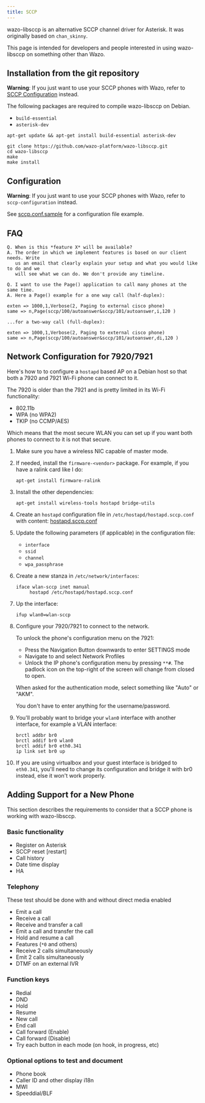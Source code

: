 ```yaml
---
title: SCCP
---
```


wazo-libsccp is an alternative SCCP channel driver for Asterisk. It was originally based on
`chan_skinny`.

This page is intended for developers and people interested in using wazo-libsccp on something other
than Wazo.

## Installation from the git repository

**Warning**: If you just want to use your SCCP phones with Wazo, refer to
[SCCP Configuration](/uc-doc/administration/sccp) instead.

The following packages are required to compile wazo-libsccp on Debian.

- `build-essential`
- `asterisk-dev`

```shell
apt-get update && apt-get install build-essential asterisk-dev

git clone https://github.com/wazo-platform/wazo-libsccp.git
cd wazo-libsccp
make
make install
```

## Configuration

**Warning**: If you just want to use your SCCP phones with Wazo, refer to `sccp-configuration`
instead.

See
[sccp.conf.sample](https://raw.github.com/wazo-platform/wazo-libsccp/master/configs/sccp.conf.sample)
for a configuration file example.

## FAQ

```
Q. When is this *feature X* will be available?
A. The order in which we implement features is based on our client needs. Write
   us an email that clearly explain your setup and what you would like to do and we
   will see what we can do. We don't provide any timeline.
```

```
Q. I want to use the Page() application to call many phones at the same time.
A. Here a Page() example for a one way call (half-duplex):

exten => 1000,1,Verbose(2, Paging to external cisco phone)
same => n,Page(sccp/100/autoanswer&sccp/101/autoanswer,i,120 )

...for a two-way call (full-duplex):

exten => 1000,1,Verbose(2, Paging to external cisco phone)
same => n,Page(sccp/100/autoanswer&sccp/101/autoanswer,di,120 )
```

## Network Configuration for 7920/7921

Here's how to to configure a `hostapd` based AP on a Debian host so that both a 7920 and 7921 Wi-Fi
phone can connect to it.

The 7920 is older than the 7921 and is pretty limited in its Wi-Fi functionality:

- 802.11b
- WPA (no WPA2)
- TKIP (no CCMP/AES)

Which means that the most secure WLAN you can set up if you want both phones to connect to it is not
that secure.

1.  Make sure you have a wireless NIC capable of master mode.
2.  If needed, install the `firmware-<vendor>` package. For example, if you have a ralink card like
    I do:

    ```shell
    apt-get install firmware-ralink
    ```

3.  Install the other dependencies:

    ```shell
    apt-get install wireless-tools hostapd bridge-utils
    ```

4.  Create an `hostapd` configuration file in `/etc/hostapd/hostapd.sccp.conf` with content:
    [hostapd.sccp.conf](resources/hostapd.sccp.conf)

5.  Update the following parameters (if applicable) in the configuration file:

    - `interface`
    - `ssid`
    - `channel`
    - `wpa_passphrase`

6.  Create a new stanza in `/etc/network/interfaces`:

    ```
    iface wlan-sccp inet manual
         hostapd /etc/hostapd/hostapd.sccp.conf
    ```

7.  Up the interface:

    ```
    ifup wlan0=wlan-sccp
    ```

8.  Configure your 7920/7921 to connect to the network.

    To unlock the phone's configuration menu on the 7921:

    - Press the Navigation Button downwards to enter SETTINGS mode
    - Navigate to and select Network Profiles
    - Unlock the IP phone's configuration menu by pressing `**#`. The padlock icon on the top-right
      of the screen will change from closed to open.

    When asked for the authentication mode, select something like "Auto" or "AKM".

    You don't have to enter anything for the username/password.

9.  You'll probably want to bridge your `wlan0` interface with another interface, for example a VLAN
    interface:

    ```
    brctl addbr br0
    brctl addif br0 wlan0
    brctl addif br0 eth0.341
    ip link set br0 up
    ```

10. If you are using virtualbox and your guest interface is bridged to `eth0.341`, you'll need to
    change its configuration and bridge it with br0 instead, else it won't work properly.

## Adding Support for a New Phone

This section describes the requirements to consider that a SCCP phone is working with wazo-libsccp.

### Basic functionality

- Register on Asterisk
- SCCP reset [restart]
- Call history
- Date time display
- HA

### Telephony

These test should be done with and without direct media enabled

- Emit a call
- Receive a call
- Receive and transfer a call
- Emit a call and transfer the call
- Hold and resume a call
- Features (`*0` and others)
- Receive 2 calls simultaneously
- Emit 2 calls simultaneously
- DTMF on an external IVR

### Function keys

- Redial
- DND
- Hold
- Resume
- New call
- End call
- Call forward (Enable)
- Call forward (Disable)
- Try each button in each mode (on hook, in progress, etc)

### Optional options to test and document

- Phone book
- Caller ID and other display i18n
- MWI
- Speeddial/BLF
